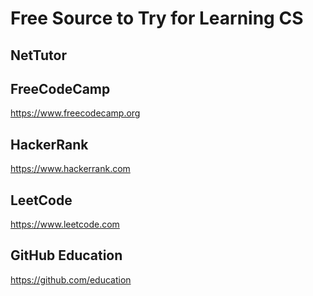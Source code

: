 # Free Source to Try for Learning CS

## NetTutor

## FreeCodeCamp
https://www.freecodecamp.org

## HackerRank
https://www.hackerrank.com

## LeetCode
https://www.leetcode.com

## GitHub Education
https://github.com/education
